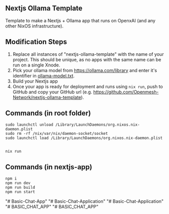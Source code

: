 ## Nextjs Ollama Template

Template to make a Nextjs + Ollama app that runs on OpenxAI (and any other NixOS infrastructure).

## Modification Steps

1. Replace all instances of "nextjs-ollama-template" with the name of your project. This should be unique, as no apps with the same name can be run on a single Xnode.
2. Pick your ollama model from https://ollama.com/library and enter it's identifier in [ollama-model.txt](./ollama-model.txt).
3. Build your Nextjs app
4. Once your app is ready for deployment and runs using `nix run`, push to GitHub and copy your GitHub url (e.g. https://github.com/Openmesh-Network/nextjs-ollama-template).

## Commands (in root folder)

```
sudo launchctl unload /Library/LaunchDaemons/org.nixos.nix-daemon.plist
sudo rm -rf /nix/var/nix/daemon-socket/socket
sudo launchctl load /Library/LaunchDaemons/org.nixos.nix-daemon.plist


nix run
```

## Commands (in nextjs-app)

```
npm i
npm run dev
npm run build
npm run start
```
"# Basic-Chat-App" 
"# Basic-Chat-Application" 
"# Basic-Chat-Application" 
"# BASIC_CHAT_APP" 
"# BASIC_CHAT_APP" 
